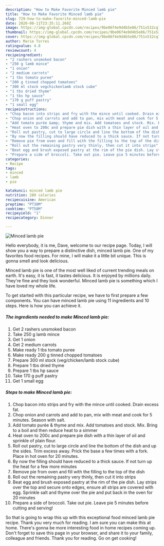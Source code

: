 ```yaml
---
description: "How to Make Favorite Minced lamb pie"
title: "How to Make Favorite Minced lamb pie"
slug: 729-how-to-make-favorite-minced-lamb-pie
date: 2020-08-11T23:35:11.268Z
image: https://img-global.cpcdn.com/recipes/9be06f4e9d4b5e86/751x532cq70/minced-lamb-pie-recipe-main-photo.jpg
thumbnail: https://img-global.cpcdn.com/recipes/9be06f4e9d4b5e86/751x532cq70/minced-lamb-pie-recipe-main-photo.jpg
cover: https://img-global.cpcdn.com/recipes/9be06f4e9d4b5e86/751x532cq70/minced-lamb-pie-recipe-main-photo.jpg
author: Marie Torres
ratingvalue: 4.8
reviewcount: 4
recipeingredient:
- "2 rashers unsmoked bacon"
- "250 g lamb mince"
- "1 onion"
- "2 medium carrots"
- "1 tbs tomato puree"
- "200 g tinned chopped tomatoes"
- "300 ml stock vegchickenlamb stock cube"
- "1 tbs dried thyme"
- "1 tbs hp sauce"
- "170 g puff pastry"
- "1 small egg"
recipeinstructions:
- "Chop bacon into strips and fry with the mince until cooked. Drain excess fat."
- "Chop onion and carrots and add to pan, mix with meat and cook for 5 minutes. Season with salt."
- "Add tomato purée &amp; thyme and mix. Add tomatoes and stock. Mix. Bring to a boil and then reduce heat to a simmer"
- "Heat oven to 200c and prepare pie dish with a thin layer of oil and sprinkle of plain flour."
- "Roll out pastry, cut to large circle and line the bottom of the dish and up the sides. Trim excess away. Prick the base a few times with a fork. Place in hot oven for 20 minutes."
- "By now the filling should have reduced to a thick sauce. If not turn up the heat for a few more minutes"
- "Remove pie from oven and fill with the filling to the top of the dish"
- "Roll out the remaining pastry very thinly, then cut it into strips"
- "Beat egg and brush exposed pastry at the rim of the pie dish. Lay strips over the top and secure onto edges, ensure all strips are covered with egg. Sprinkle salt and thyme over the pie and put back in the oven for 20 minutes"
- "Prepare a side of broccoli. Take out pie. Leave pie 5 minutes before cutting and serving!"
categories:
- Recipe
tags:
- minced
- lamb
- pie

katakunci: minced lamb pie 
nutrition: 289 calories
recipecuisine: American
preptime: "PT38M"
cooktime: "PT58M"
recipeyield: "1"
recipecategory: Dinner

---
```



![Minced lamb pie](https://img-global.cpcdn.com/recipes/9be06f4e9d4b5e86/751x532cq70/minced-lamb-pie-recipe-main-photo.jpg)

Hello everybody, it is me, Dave, welcome to our recipe page. Today, I will show you a way to prepare a distinctive dish, minced lamb pie. One of my favorites food recipes. For mine, I will make it a little bit unique. This is gonna smell and look delicious.



Minced lamb pie is one of the most well liked of current trending meals on earth. It's easy, it is fast, it tastes delicious. It is enjoyed by millions daily. They're fine and they look wonderful. Minced lamb pie is something which I have loved my whole life.


To get started with this particular recipe, we have to first prepare a few components. You can have minced lamb pie using 11 ingredients and 10 steps. Here is how you can achieve it.

<!--inarticleads1-->

##### The ingredients needed to make Minced lamb pie:

1. Get 2 rashers unsmoked bacon
1. Take 250 g lamb mince
1. Get 1 onion
1. Get 2 medium carrots
1. Make ready 1 tbs tomato puree
1. Make ready 200 g tinned chopped tomatoes
1. Prepare 300 ml stock (veg/chicken/lamb stock cube)
1. Prepare 1 tbs dried thyme
1. Prepare 1 tbs hp sauce
1. Take 170 g puff pastry
1. Get 1 small egg




<!--inarticleads2-->

##### Steps to make Minced lamb pie:

1. Chop bacon into strips and fry with the mince until cooked. Drain excess fat.
1. Chop onion and carrots and add to pan, mix with meat and cook for 5 minutes. Season with salt.
1. Add tomato purée &amp; thyme and mix. Add tomatoes and stock. Mix. Bring to a boil and then reduce heat to a simmer
1. Heat oven to 200c and prepare pie dish with a thin layer of oil and sprinkle of plain flour.
1. Roll out pastry, cut to large circle and line the bottom of the dish and up the sides. Trim excess away. Prick the base a few times with a fork. Place in hot oven for 20 minutes.
1. By now the filling should have reduced to a thick sauce. If not turn up the heat for a few more minutes
1. Remove pie from oven and fill with the filling to the top of the dish
1. Roll out the remaining pastry very thinly, then cut it into strips
1. Beat egg and brush exposed pastry at the rim of the pie dish. Lay strips over the top and secure onto edges, ensure all strips are covered with egg. Sprinkle salt and thyme over the pie and put back in the oven for 20 minutes
1. Prepare a side of broccoli. Take out pie. Leave pie 5 minutes before cutting and serving!




So that is going to wrap this up with this exceptional food minced lamb pie recipe. Thank you very much for reading. I am sure you can make this at home. There's gonna be more interesting food in home recipes coming up. Don't forget to save this page in your browser, and share it to your family, colleague and friends. Thank you for reading. Go on get cooking!
